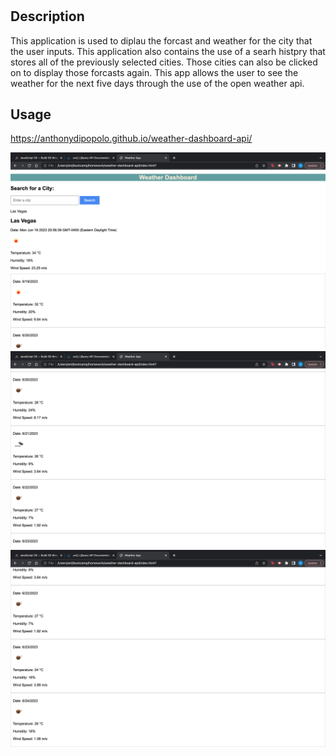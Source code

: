 # <Weather-Api-Dashboard>

## Description

This application is used to diplau the forcast and weather for the city that the user inputs.  This application also contains the use of a searh histpry that stores all of the previously selected cities.  Those cities can also be clicked on to display those forcasts again.  This app allows the user to see the weather for the next five days through the use of the open weather api.


## Usage

https://anthonydipopolo.github.io/weather-dashboard-api/

![website screenshot](./assets/screenshots/Screen%20Shot%202023-06-19%20at%209.13.26%20PM.png)
![website screenshot](./assets/screenshots/Screen%20Shot%202023-06-19%20at%209.14.37%20PM.png)
![website screenshot](./assets/screenshots/Screen%20Shot%202023-06-19%20at%209.14.43%20PM.png)
    

